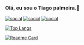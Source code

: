 ### Olá, eu sou o Tiago palmeira.🤝

[![social](https://img.shields.io/badge/Facebook-1877F2?style=for-the-badge&logo=facebook&logoColor=white)](https://www.facebook.com/profile.php?id=100031440456497)
[![social](https://img.shields.io/badge/Instagram-E4405F?style=for-the-badge&logo=instagram&logoColor=white)](https://instagram.com/Tiago.palmeira_7)
[![social](https://img.shields.io/badge/LinkedIn-0077B5?style=for-the-badge&logo=linkedin&logoColor=white)](https://linkedin.com/in/tiago-santana-033898240)

[![Top Langs](https://github-readme-stats.vercel.app/api/top-langs/?username=anuraghazra&hide_progress=true)](https://github.com/anuraghazra/github-readme-stats)

[![Readme Card](https://github-readme-stats.vercel.app/api/pin/?username=anuraghazra&repo=github-readme-stats)](https://github.com/anuraghazra/github-readme-stats)
